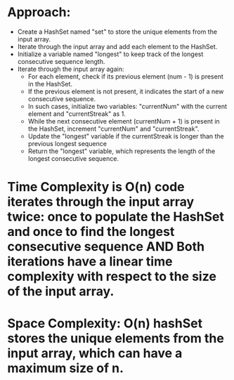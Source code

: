 # Approach:

* Create a HashSet named "set" to store the unique elements from the input array.
* Iterate through the input array and add each element to the HashSet.
* Initialize a variable named "longest" to keep track of the longest consecutive sequence length.
* Iterate through the input array again:
  * For each element, check if its previous element (num - 1) is present in the HashSet.
  * If the previous element is not present, it indicates the start of a new consecutive sequence.
  * In such cases, initialize two variables: "currentNum" with the current element and "currentStreak" as 1.
  * While the next consecutive element (currentNum + 1) is present in the HashSet, increment "currentNum" and "currentStreak".
  * Update the "longest" variable if the currentStreak is longer than the previous longest sequence
  * Return the "longest" variable, which represents the length of the longest consecutive sequence.

# Time Complexity is O(n) code iterates through the input array twice: once to populate the HashSet and once to find the longest consecutive sequence AND Both iterations have a linear time complexity with respect to the size of the input array.

# Space Complexity: O(n) hashSet stores the unique elements from the input array, which can have a maximum size of n.
